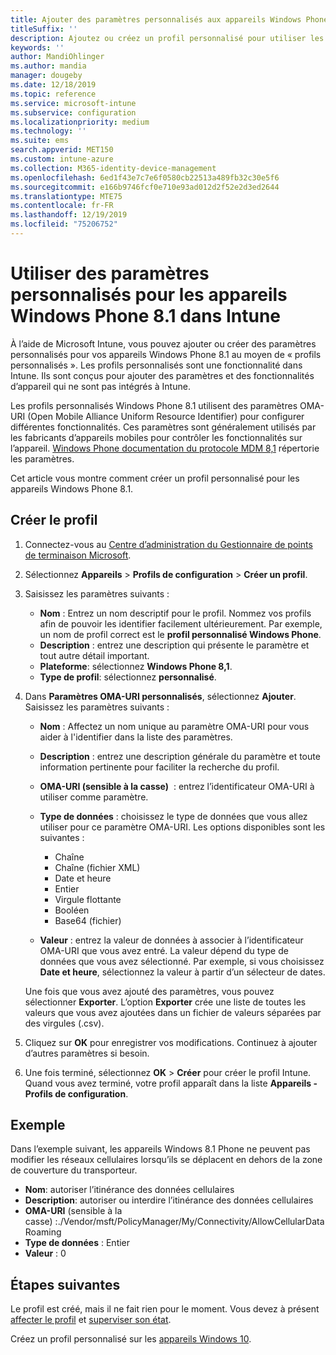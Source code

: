 ```yaml
---
title: Ajouter des paramètres personnalisés aux appareils Windows Phone 8.1 dans Microsoft Intune - Azure | Microsoft Docs
titleSuffix: ''
description: Ajoutez ou créez un profil personnalisé pour utiliser les paramètres OMA-URI sur les appareils exécutant Windows Phone 8.1 dans Microsoft Intune.
keywords: ''
author: MandiOhlinger
ms.author: mandia
manager: dougeby
ms.date: 12/18/2019
ms.topic: reference
ms.service: microsoft-intune
ms.subservice: configuration
ms.localizationpriority: medium
ms.technology: ''
ms.suite: ems
search.appverid: MET150
ms.custom: intune-azure
ms.collection: M365-identity-device-management
ms.openlocfilehash: 6ed1f43e7c7e6f0580cb22513a489fb32c30e5f6
ms.sourcegitcommit: e166b9746fcf0e710e93ad012d2f52e2d3ed2644
ms.translationtype: MTE75
ms.contentlocale: fr-FR
ms.lasthandoff: 12/19/2019
ms.locfileid: "75206752"
---
```

# <a name="use-custom-settings-for-windows-phone-81-devices-in-intune"></a>Utiliser des paramètres personnalisés pour les appareils Windows Phone 8.1 dans Intune

À l’aide de Microsoft Intune, vous pouvez ajouter ou créer des paramètres personnalisés pour vos appareils Windows Phone 8.1 au moyen de « profils personnalisés ». Les profils personnalisés sont une fonctionnalité dans Intune. Ils sont conçus pour ajouter des paramètres et des fonctionnalités d’appareil qui ne sont pas intégrés à Intune.

Les profils personnalisés Windows Phone 8.1 utilisent des paramètres OMA-URI (Open Mobile Alliance Uniform Resource Identifier) pour configurer différentes fonctionnalités. Ces paramètres sont généralement utilisés par les fabricants d’appareils mobiles pour contrôler les fonctionnalités sur l’appareil. [Windows Phone documentation du protocole MDM 8,1](https://docs.microsoft.com/previous-versions/windows/it-pro/windows-phone/dn499787(v=technet.10)) répertorie les paramètres.

Cet article vous montre comment créer un profil personnalisé pour les appareils Windows Phone 8.1. 

## <a name="create-the-profile"></a>Créer le profil

1. Connectez-vous au [Centre d’administration du Gestionnaire de points de terminaison Microsoft](https://go.microsoft.com/fwlink/?linkid=2109431).
2. Sélectionnez **Appareils** > **Profils de configuration** > **Créer un profil**.
3. Saisissez les paramètres suivants :

    - **Nom** : Entrez un nom descriptif pour le profil. Nommez vos profils afin de pouvoir les identifier facilement ultérieurement. Par exemple, un nom de profil correct est le **profil personnalisé Windows Phone**.
    - **Description** : entrez une description qui présente le paramètre et tout autre détail important.
    - **Plateforme**: sélectionnez **Windows Phone 8,1**.
    - **Type de profil**: sélectionnez **personnalisé**.

4. Dans **Paramètres OMA-URI personnalisés**, sélectionnez **Ajouter**. Saisissez les paramètres suivants :

    - **Nom** : Affectez un nom unique au paramètre OMA-URI pour vous aider à l'identifier dans la liste des paramètres.
    - **Description** : entrez une description générale du paramètre et toute information pertinente pour faciliter la recherche du profil.
    - **OMA-URI (sensible à la casse)**  : entrez l’identificateur OMA-URI à utiliser comme paramètre.
    - **Type de données** : choisissez le type de données que vous allez utiliser pour ce paramètre OMA-URI. Les options disponibles sont les suivantes :

        - Chaîne
        - Chaîne (fichier XML)
        - Date et heure
        - Entier
        - Virgule flottante
        - Booléen
        - Base64 (fichier)

    - **Valeur** : entrez la valeur de données à associer à l’identificateur OMA-URI que vous avez entré. La valeur dépend du type de données que vous avez sélectionné. Par exemple, si vous choisissez **Date et heure**, sélectionnez la valeur à partir d’un sélecteur de dates.

    Une fois que vous avez ajouté des paramètres, vous pouvez sélectionner **Exporter**. L’option **Exporter** crée une liste de toutes les valeurs que vous avez ajoutées dans un fichier de valeurs séparées par des virgules (.csv).

5. Cliquez sur **OK** pour enregistrer vos modifications. Continuez à ajouter d’autres paramètres si besoin.
6. Une fois terminé, sélectionnez **OK** > **Créer** pour créer le profil Intune. Quand vous avez terminé, votre profil apparaît dans la liste **Appareils - Profils de configuration**.

## <a name="example"></a>Exemple

Dans l’exemple suivant, les appareils Windows 8.1 Phone ne peuvent pas modifier les réseaux cellulaires lorsqu’ils se déplacent en dehors de la zone de couverture du transporteur.

- **Nom**: autoriser l’itinérance des données cellulaires
- **Description**: autoriser ou interdire l’itinérance des données cellulaires
- **OMA-URI** (sensible à la casse) :./Vendor/msft/PolicyManager/My/Connectivity/AllowCellularDataRoaming
- **Type de données** : Entier
- **Valeur** : 0

## <a name="next-steps"></a>Étapes suivantes

Le profil est créé, mais il ne fait rien pour le moment. Vous devez à présent [affecter le profil](../device-profile-assign.md) et [superviser son état](device-profile-monitor.md).

Créez un profil personnalisé sur les [appareils Windows 10](../custom-settings-windows-10.md).
